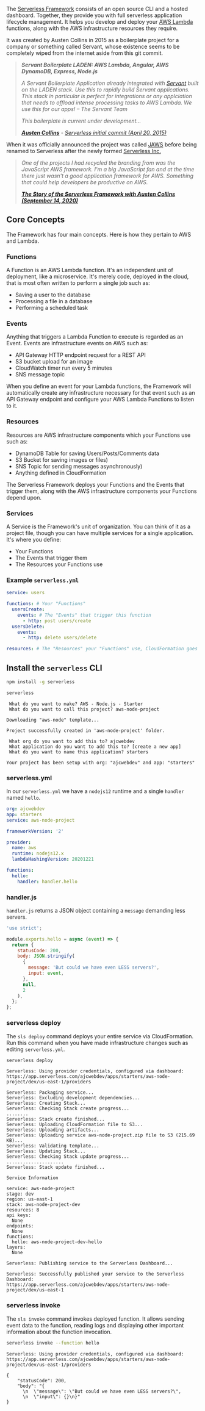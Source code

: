 The [Serverless Framework](https://www.serverless.com/framework/docs/) consists of an open source CLI and a hosted dashboard. Together, they provide you with full serverless application lifecycle management. It helps you develop and deploy your [AWS Lambda](https://www.serverless.com/framework/docs/providers/aws/guide/intro/) functions, along with the AWS infrastructure resources they require.

It was created by Austen Collins in 2015 as a boilerplate project for a company or something called Servant, whose existence seems to be completely wiped from the internet aside from this git commit.

>***Servant Boilerplate LADEN: AWS Lambda, Angular, AWS DynamoDB, Express, Node.js***
>
>*A Servant Boilerplate Application already integrated with [Servant](https://www.servant.co) built on the LADEN stack.  Use this to rapidly build Servant applications. This stack in particular is perfect for integrations or any applciation that needs to offload intense processing tasks to AWS Lambda.  We use this for our apps! –  The Servant Team*
>
>*This boilerplate is current under development...*
>
>***[Austen Collins](https://github.com/ac360)*** - *[Serverless initial commit (April 20, 2015)](https://github.com/serverless/serverless/commit/b297fcb835428108bd1b4e75cb519c0fabff39fa)*

When it was officially announced the project was called [JAWS](https://www.youtube.com/watch?v=D_U6luQ6I90) before being renamed to Serverless after the newly formed [Serverless Inc.](https://www.businesswire.com/news/home/20161012005381/en/Serverless-Inc.-Nets-3M-to-Radically-Simplify-Cloud-Infrastructure)

>*One of the projects I had recycled the branding from was the JavaScript AWS framework. I'm a big JavaScript fan and at the time there just wasn't a good application framework for AWS. Something that could help developers be productive on AWS.*
>
>***[The Story of the Serverless Framework with Austen Collins (September 14, 2020)](https://www.serverlesschats.com/66/)***

## Core Concepts

The Framework has four main concepts. Here is how they pertain to AWS and Lambda.

### Functions

A Function is an AWS Lambda function. It's an independent unit of deployment, like a microservice. It's merely code, deployed in the cloud, that is most often written to perform a single job such as:

* Saving a user to the database
* Processing a file in a database
* Performing a scheduled task

### Events

Anything that triggers a Lambda Function to execute is regarded as an Event. Events are infrastructure events on AWS such as:

* API Gateway HTTP endpoint request for a REST API
* S3 bucket upload for an image
* CloudWatch timer run every 5 minutes
* SNS message topic

When you define an event for your Lambda functions, the Framework will automatically create any infrastructure necessary for that event such as an API Gateway endpoint and configure your AWS Lambda Functions to listen to it.

### Resources

Resources are AWS infrastructure components which your Functions use such as:

* DynamoDB Table for saving Users/Posts/Comments data
* S3 Bucket for saving images or files)
* SNS Topic for sending messages asynchronously)
* Anything defined in CloudFormation

The Serverless Framework deploys your Functions and the Events that trigger them, along with the AWS infrastructure components your Functions depend upon.

### Services

A Service is the Framework's unit of organization. You can think of it as a project file, though you can have multiple services for a single application. It's where you define:
* Your Functions
* The Events that trigger them
* The Resources your Functions use

### Example `serverless.yml`

```yaml
service: users

functions: # Your "Functions"
  usersCreate:
    events: # The "Events" that trigger this function
      - http: post users/create
  usersDelete:
    events:
      - http: delete users/delete

resources: # The "Resources" your "Functions" use, CloudFormation goes here
```

## Install the `serverless` CLI

```bash
npm install -g serverless
```

```bash
serverless
```

```
 What do you want to make? AWS - Node.js - Starter
 What do you want to call this project? aws-node-project

Downloading "aws-node" template...

Project successfully created in 'aws-node-project' folder.
```

```
 What org do you want to add this to? ajcwebdev
 What application do you want to add this to? [create a new app]
 What do you want to name this application? starters

Your project has been setup with org: "ajcwebdev" and app: "starters"
```

### serverless.yml

In our `serverless.yml` we have a `nodejs12` runtime and a single `handler` named `hello`.

```yaml
org: ajcwebdev
app: starters
service: aws-node-project

frameworkVersion: '2'

provider:
  name: aws
  runtime: nodejs12.x
  lambdaHashingVersion: 20201221

functions:
  hello:
    handler: handler.hello
```

### handler.js

`handler.js` returns a JSON object containing a `message` demanding less servers.

```javascript
'use strict';

module.exports.hello = async (event) => {
  return {
    statusCode: 200,
    body: JSON.stringify(
      {
        message: 'But could we have even LESS servers?',
        input: event,
      },
      null,
      2
    ),
  };
};
```

### serverless deploy

The `sls deploy` command deploys your entire service via CloudFormation. Run this command when you have made infrastructure changes such as editing `serverless.yml`.

```bash
serverless deploy
```

```
Serverless: Using provider credentials, configured via dashboard:
https://app.serverless.com/ajcwebdev/apps/starters/aws-node-project/dev/us-east-1/providers

Serverless: Packaging service...
Serverless: Excluding development dependencies...
Serverless: Creating Stack...
Serverless: Checking Stack create progress...
........
Serverless: Stack create finished...
Serverless: Uploading CloudFormation file to S3...
Serverless: Uploading artifacts...
Serverless: Uploading service aws-node-project.zip file to S3 (215.69 KB)...
Serverless: Validating template...
Serverless: Updating Stack...
Serverless: Checking Stack update progress...
.....................
Serverless: Stack update finished...

Service Information

service: aws-node-project
stage: dev
region: us-east-1
stack: aws-node-project-dev
resources: 8
api keys:
  None
endpoints:
  None
functions:
  hello: aws-node-project-dev-hello
layers:
  None

Serverless: Publishing service to the Serverless Dashboard...

Serverless: Successfully published your service to the Serverless Dashboard:
https://app.serverless.com/ajcwebdev/apps/starters/aws-node-project/dev/us-east-1
```

### serverless invoke

The `sls invoke` command invokes deployed function. It allows sending event data to the function, reading logs and displaying other important information about the function invocation.

```bash
serverless invoke --function hello
```

```
Serverless: Using provider credentials, configured via dashboard:
https://app.serverless.com/ajcwebdev/apps/starters/aws-node-project/dev/us-east-1/providers

{
    "statusCode": 200,
    "body": "{
      \n  \"message\": \"But could we have even LESS servers?\",
      \n  \"input\": {}\n}"
}
```

